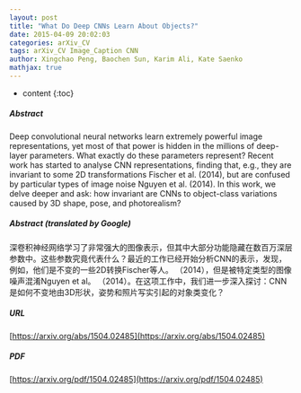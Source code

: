 ```yaml
---
layout: post
title: "What Do Deep CNNs Learn About Objects?"
date: 2015-04-09 20:02:03
categories: arXiv_CV
tags: arXiv_CV Image_Caption CNN
author: Xingchao Peng, Baochen Sun, Karim Ali, Kate Saenko
mathjax: true
---
```


* content
{:toc}

##### Abstract
Deep convolutional neural networks learn extremely powerful image representations, yet most of that power is hidden in the millions of deep-layer parameters. What exactly do these parameters represent? Recent work has started to analyse CNN representations, finding that, e.g., they are invariant to some 2D transformations Fischer et al. (2014), but are confused by particular types of image noise Nguyen et al. (2014). In this work, we delve deeper and ask: how invariant are CNNs to object-class variations caused by 3D shape, pose, and photorealism?

##### Abstract (translated by Google)
深卷积神经网络学习了非常强大的图像表示，但其中大部分功能隐藏在数百万深层参数中。这些参数究竟代表什么？最近的工作已经开始分析CNN的表示，发现，例如，他们是不变的一些2D转换Fischer等人。 （2014），但是被特定类型的图像噪声混淆Nguyen et al。 （2014）。在这项工作中，我们进一步深入探讨：CNN是如何不变地由3D形状，姿势和照片写实引起的对象类变化？

##### URL
[https://arxiv.org/abs/1504.02485](https://arxiv.org/abs/1504.02485)

##### PDF
[https://arxiv.org/pdf/1504.02485](https://arxiv.org/pdf/1504.02485)

